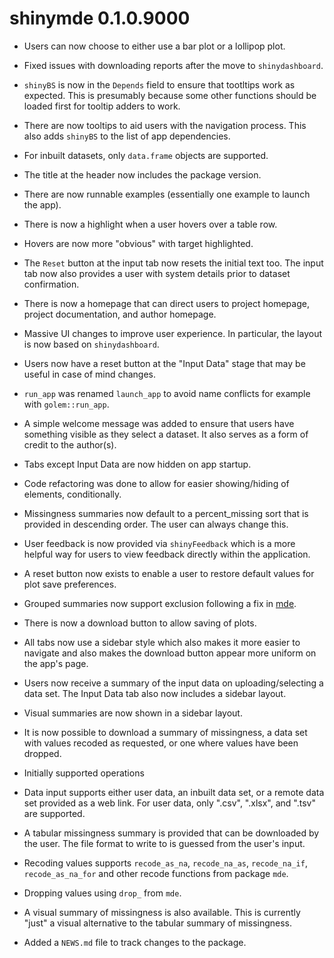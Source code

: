 # shinymde 0.1.0.9000

* Users can now choose to either use a bar plot or a lollipop plot. 

* Fixed issues with downloading reports after the move to `shinydashboard`. 

* `shinyBS` is now in the `Depends` field to ensure that tootltips work as expected. This is presumably because some other functions should be loaded first for tooltip adders to work. 

* There are now tooltips to aid users with the navigation process. This also adds `shinyBS` to the list of app dependencies. 

* For inbuilt datasets, only `data.frame` objects are supported. 

* The title at the header now includes the package version. 

* There are now runnable examples (essentially one example to launch the app).

* There is now a highlight when a user hovers over a table row. 

* Hovers are now more "obvious" with target highlighted. 

* The `Reset` button at the input tab now resets the initial text too. The input tab now also provides a user with system details prior to dataset confirmation. 

* There is now a homepage that can direct users to project homepage, project
documentation, and author homepage.

* Massive UI changes to improve user experience. In particular, the layout is now based on `shinydashboard`. 

* Users now have a reset button at the "Input Data" stage that may be useful in case of mind changes. 

* `run_app` was renamed `launch_app` to avoid name conflicts for example with `golem::run_app`. 

* A simple welcome message was added to ensure that users have something visible as they select a dataset. It also serves as a form of credit to the author(s). 

* Tabs except Input Data are now hidden on app startup. 

* Code refactoring was done to allow for easier showing/hiding of elements, conditionally. 

* Missingness summaries now default to a percent_missing sort that is provided in descending order. The user can always change this. 

* User feedback is now provided via `shinyFeedback` which is a more helpful way for users to view feedback directly within the application. 


* A reset button now exists to enable a user to restore default values for plot save preferences. 

* Grouped summaries now support exclusion following a fix in [mde](https://nelson-gon.github.io/mde). 

* There is now a download button to allow saving of plots.

* All tabs now use a sidebar style which also makes it more easier to navigate and also makes the download button appear more uniform on the app's page. 

* Users now receive a summary of the input data on uploading/selecting a data set. The Input Data tab also now includes a sidebar layout. 

* Visual summaries are now shown in a sidebar layout. 


* It is now possible to download a summary of missingness, a data set with values recoded as requested, or one where values have been dropped. 

* Initially supported operations

- Data input supports either user data, an inbuilt data set, or a remote data set provided as a web link. For user data, only ".csv", ".xlsx", and ".tsv" are supported. 

- A tabular missingness summary is provided that can be downloaded by the user. The file format to write to is guessed from the user's input. 


- Recoding values supports `recode_as_na`, `recode_na_as`, `recode_na_if`, `recode_as_na_for` and other recode functions from package `mde`.

- Dropping values using `drop_` from `mde`. 

- A visual summary of missingness is also available. This is currently "just" a visual alternative to the tabular summary of missingness.  

* Added a `NEWS.md` file to track changes to the package.
